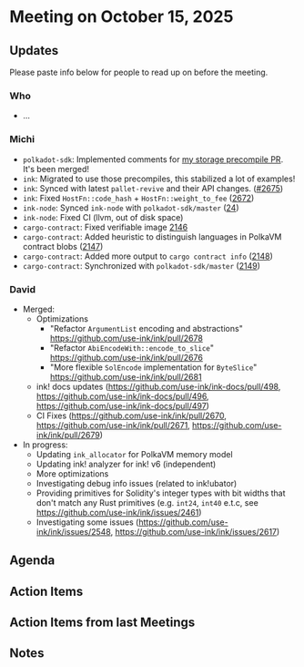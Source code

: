 # Meeting on October 15, 2025

## Updates
Please paste info below for people to read up on before the meeting.

### Who
- ...

### Michi
- `polkadot-sdk`: Implemented comments for [my storage precompile PR](https://github.com/paritytech/polkadot-sdk/pull/9603). It's been merged!
- `ink`: Migrated to use those precompiles, this stabilized a lot of examples!
- `ink`: Synced with latest `pallet-revive` and their API changes. ([#2675](https://github.com/use-ink/ink/pull/2675))
- `ink`: Fixed `HostFn::code_hash` + `HostFn::weight_to_fee` ([2672](https://github.com/use-ink/ink/pull/2672))
- `ink-node`: Synced `ink-node` with `polkadot-sdk/master` ([24](https://github.com/use-ink/ink-node/pull/24))
- `ink-node`: Fixed CI (llvm, out of disk space)
- `cargo-contract`: Fixed verifiable image [2146](https://github.com/use-ink/cargo-contract/pull/2146)
- `cargo-contract`: Added heuristic to distinguish languages in PolkaVM contract blobs ([2147](https://github.com/use-ink/cargo-contract/pull/2147))
- `cargo-contract`: Added more output to `cargo contract info` ([2148](https://github.com/use-ink/cargo-contract/pull/2148))
- `cargo-contract`: Synchronized with `polkadot-sdk/master` ([2149](https://github.com/use-ink/cargo-contract/pull/2149))

### David
- Merged:
  - Optimizations
    - "Refactor `ArgumentList` encoding and abstractions" https://github.com/use-ink/ink/pull/2678
    - "Refactor `AbiEncodeWith::encode_to_slice`" https://github.com/use-ink/ink/pull/2676
    - "More flexible `SolEncode` implementation for `ByteSlice`" https://github.com/use-ink/ink/pull/2681
  - ink! docs updates (https://github.com/use-ink/ink-docs/pull/498, https://github.com/use-ink/ink-docs/pull/496, https://github.com/use-ink/ink-docs/pull/497)
  - CI Fixes (https://github.com/use-ink/ink/pull/2670, https://github.com/use-ink/ink/pull/2671, https://github.com/use-ink/ink/pull/2679)
- In progress:
  - Updating `ink_allocator` for PolkaVM memory model
  - Updating ink! analyzer for ink! v6 (independent)
  - More optimizations
  - Investigating debug info issues (related to ink!ubator)
  - Providing primitives for Solidity's integer types with bit widths that don't match any Rust primitives (e.g. `int24`, `int40` e.t.c, see https://github.com/use-ink/ink/issues/2461)
  - Investigating some issues (https://github.com/use-ink/ink/issues/2548, https://github.com/use-ink/ink/issues/2617)

## Agenda

## Action Items

## Action Items from last Meetings

## Notes
